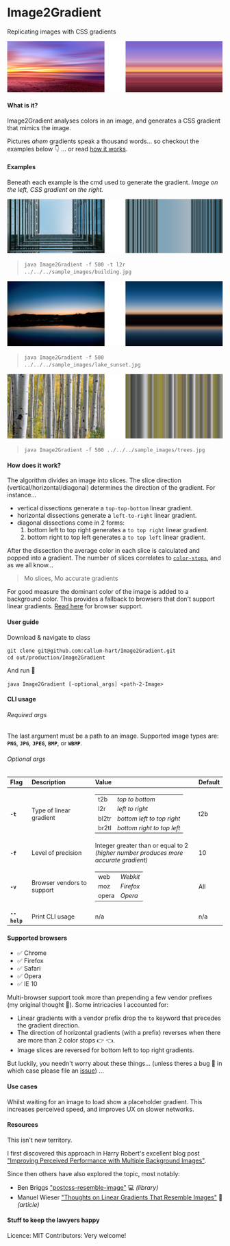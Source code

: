 # Image2Gradient
Replicating images with CSS gradients

![sunset](sample_gradients/sunset.png)

#### What is it?

Image2Gradient analyses colors in an image, and generates a CSS gradient that mimics the image.

Pictures *ahem* gradients speak a thousand words... so checkout the examples below :point_down: ... or read [how it works](#how-does-it-work?).

#### Examples

Beneath each example is the cmd used to generate the gradient. *Image on the left, CSS gradient on the right.* 

![building](sample_gradients/building.png)
> `java Image2Gradient -f 500 -t l2r ../../../sample_images/building.jpg`

![lake_sunset](sample_gradients/lake_sunset.png)
> `java Image2Gradient -f 500 ../../../sample_images/lake_sunset.jpg`

![trees](sample_gradients/trees.png)
> `java Image2Gradient -f 500 ../../../sample_images/trees.jpg`

#### How does it work?

The algorithm divides an image into slices. The slice direction (vertical/horizontal/diagonal) determines the direction of the gradient. For instance... 

- vertical dissections generate a `top-top-bottom` linear gradient.
- horizontal dissections generate a `left-to-right` linear gradient.
- diagonal dissections come in 2 forms:
	1. bottom left to top right generates a `to top right` linear gradient.
	2. bottom right to top left generates a `to top left` linear gradient.

After the dissection the average color in each slice is calculated and popped into a gradient. The number of slices correlates to [`color-stops`](https://developer.mozilla.org/en-US/docs/Web/CSS/linear-gradient#Values), and as we all know...

> Mo slices, Mo accurate gradients

For good measure the dominant color of the image is added to a background color. This provides a fallback to browsers that don't support linear gradients.  [Read here](#supported-browsers) for browser support.

#### User guide 

Download & navigate to class

```
git clone git@github.com:callum-hart/Image2Gradient.git
cd out/production/Image2Gradient
```

And run :runner:
 
 `java Image2Gradient [-optional_args] <path-2-Image>`
 
#### CLI usage

###### Required args

The last argument must be a path to an image. Supported image types are: **`PNG`**, **`JPG`**, **`JPEG`**, **`BMP`**, or **`WBMP`**.
 
###### Optional args
 
| Flag | Description | Value | Default
| :---| :--- | :--- | :--- |
| **`-t`** | Type of linear gradient | <table><tr><td>t2b</td><td>*top to bottom*</td></tr><tr><td>l2r</td><td>*left to right*</td></tr><tr><td>bl2tr</td><td>*bottom left to top right*</td></tr><tr><td>br2tl</td><td>*bottom right to top left*</td></tr></table> | t2b |
| **`-f`** | Level of precision | Integer greater than or equal to 2 <br>*(higher number produces more accurate gradient)* | 10 |
| **`-v`** | Browser vendors to support | <table><tr><td>web</td><td>*Webkit*</td></tr><tr><td>moz</td><td>*Firefox*</td></tr><tr><td>opera</td><td>*Opera*</td></tr></table> | All |
| **`--help`** | Print CLI usage | n/a | n/a |

#### Supported browsers

- :white_check_mark: Chrome
- :white_check_mark: Firefox
- :white_check_mark: Safari
- :white_check_mark: Opera
- :white_check_mark: IE 10

Multi-browser support took more than prepending a few vendor prefixes (my original thought :thought_balloon:). Some intricacies I accounted for:

- Linear gradients with a vendor prefix drop the `to` keyword that precedes the gradient direction.
- The direction of horizontal gradients (with a prefix) reverses when there are more than 2 color stops :point_right: :point_left:.
- Image slices are reversed for bottom left to top right gradients.

But luckily, you needn't worry about these things... (unless theres a bug :bug: in which case please file an [issue](https://github.com/callum-hart/Image2Gradient/issues)) ... 

#### Use case~~s~~

Whilst waiting for an image to load show a placeholder gradient. This increases perceived speed, and improves UX on slower networks.

#### Resources

This isn't new territory. 

I first discovered this approach in Harry Robert's excellent blog post ["Improving Perceived Performance with Multiple Background Images"](http://csswizardry.com/2016/10/improving-perceived-performance-with-multiple-background-images/).

Since then others have also explored the topic, most notably:

- Ben Briggs ["postcss-resemble-image"](https://github.com/ben-eb/postcss-resemble-image) :computer: *(library)*
- Manuel Wieser ["Thoughts on Linear Gradients That Resemble Images"](https://manu.ninja/thoughts-on-linear-gradients-that-resemble-images) :newspaper: *(article)*

#### Stuff to keep the lawyers happy

Licence: MIT
Contributors: Very welcome!
 